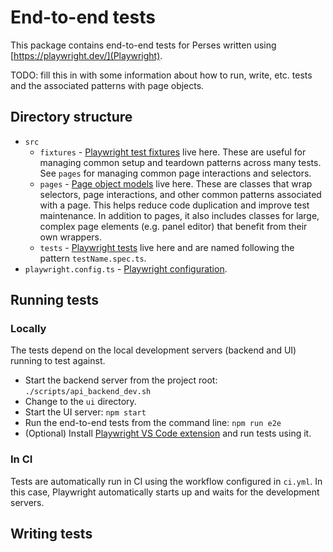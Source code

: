 # End-to-end tests

This package contains end-to-end tests for Perses written using [https://playwright.dev/](Playwright).

TODO: fill this in with some information about how to run, write, etc. tests and the associated patterns with page objects.

## Directory structure

- `src`
  - `fixtures` - [Playwright test fixtures](https://playwright.dev/docs/test-fixtures) live here. These are useful for managing common setup and teardown patterns across many tests. See `pages` for managing common page interactions and selectors.
  - `pages` - [Page object models](https://playwright.dev/docs/pom) live here. These are classes that wrap selectors, page interactions, and other common patterns associated with a page. This helps reduce code duplication and improve test maintenance. In addition to pages, it also includes classes for large, complex page elements (e.g. panel editor) that benefit from their own wrappers.
  - `tests` - [Playwright tests](https://playwright.dev/docs/writing-tests) live here and are named following the pattern `testName.spec.ts`.
- `playwright.config.ts` - [Playwright configuration](https://playwright.dev/docs/test-configuration).

## Running tests

### Locally

The tests depend on the local development servers (backend and UI) running to test against.

- Start the backend server from the project root: `./scripts/api_backend_dev.sh`
- Change to the `ui` directory.
- Start the UI server: `npm start`
- Run the end-to-end tests from the command line: `npm run e2e`
- (Optional) Install [Playwright VS Code extension](https://playwright.dev/docs/getting-started-vscode) and run tests using it.

### In CI

Tests are automatically run in CI using the workflow configured in `ci.yml`. In this case, Playwright automatically starts up and waits for the development servers.

## Writing tests
